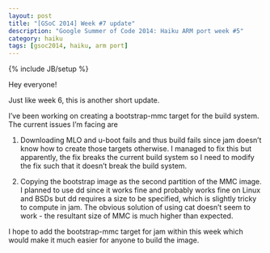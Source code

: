 ```yaml
---
layout: post
title: "[GSoC 2014] Week #7 update"
description: "Google Summer of Code 2014: Haiku ARM port week #5"
category: haiku
tags: [gsoc2014, haiku, arm port]
---
```

{% include JB/setup %}

Hey everyone!

Just like week 6, this is another short update.

I’ve been working on creating a bootstrap-mmc target for the build system. The current issues I’m facing are

1. Downloading MLO and u-boot fails and thus build fails since jam doesn’t know how to create those targets otherwise.
I managed to fix this but apparently, the fix breaks the current build system so I need to modify the fix such that it
doesn’t break the build system.

2. Copying the bootstrap image as the second partition of the MMC image. I planned to use dd since it works fine and
probably works fine on Linux and BSDs but dd requires a size to be specified, which is slightly tricky to compute in
jam. The obvious solution of using cat doesn’t seem to work - the resultant size of MMC is much higher than expected.

I hope to add the bootstrap-mmc target for jam within this week which would make it much easier for anyone to build the image. 
